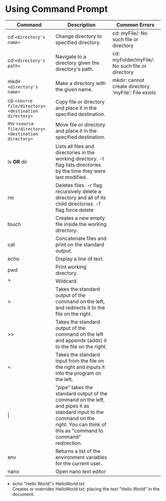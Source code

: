 # Using Command Prompt

|Command|Description|Common Errors|
|-|-|-|
|cd `<directory's name>`|Change directory to specified directory.| cd: myFile/: No such file or directory|
|cd `<directory's path>`|Navigate to a directory given the directory's path.| cd: myFolder/myFile/: No such file or directory|
|mkdir `<directory's name>`|Make a directory with the given name.|mkdir: cannot create directory ‘myFile’: File exists|
|cp `<source file/directory>` `<destination directory>`|Copy file or directory and place it in the specified destination.||
|mv `<source file/directory>` `<destination directory>`|Move file or directory and place it in the specified destination.||
|ls **OR** dir |Lists all files and directories in the working directory. -t flag lists directories by the time they were last modified.||
|rm|Deletes files. -r flag recursively delete a directory and all of its child directories. -f flag force delete||
|touch <file name> |Creates a new empty file inside the working directory.||
|cat|Concatenate files and print on the standard output.||
|echo|Display a line of text.||
|pwd|Print working directory.||
|*|Wildcard.||
|>| Takes the standard output of the command on the left, and redirects it to the file on the right.|
|>>|Takes the standard output of the command on the left and appends (adds) it to the file on the right.|
|<|Takes the standard input from the file on the right and inputs it into the program on the left.|
|\||"pipe" takes the standard output of the command on the left, and pipes it as standard input to the command on the right. You can think of this as "command to command" redirection.||
|env|Returns a list of the environment variables for the current user.||
|nano <file name>|Open nano text editor||

* echo "Hello World"> HelloWorld.txt<br>Creates or overrides HelloWorld.txt, placing the text "Hello World" in the document.
